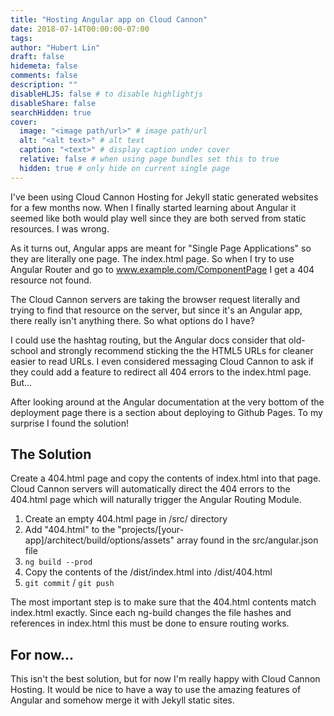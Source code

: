 ```yaml
---
title: "Hosting Angular app on Cloud Cannon"
date: 2018-07-14T00:00:00-07:00
tags:
author: "Hubert Lin"
draft: false
hidemeta: false
comments: false
description: ""
disableHLJS: false # to disable highlightjs
disableShare: false
searchHidden: true
cover:
  image: "<image path/url>" # image path/url
  alt: "<alt text>" # alt text
  caption: "<text>" # display caption under cover
  relative: false # when using page bundles set this to true
  hidden: true # only hide on current single page
---
```


I've been using Cloud Cannon Hosting for Jekyll static generated websites for a
few months now. When I finally started learning about Angular it seemed like
both would play well since they are both served from static resources. I was
wrong.

As it turns out, Angular apps are meant for "Single Page Applications" so they
are literally one page. The index.html page. So when I try to use Angular Router
and go to www.example.com/ComponentPage I get a 404 resource not found.

The Cloud Cannon servers are taking the browser request literally and trying to
find that resource on the server, but since it's an Angular app, there really
isn't anything there. So what options do I have?

I could use the hashtag routing, but the Angular docs consider that old-school
and strongly recommend sticking the the HTML5 URLs for cleaner easier to read
URLs. I even considered messaging Cloud Cannon to ask if they could add a
feature to redirect all 404 errors to the index.html page. But…

After looking around at the Angular documentation at the very bottom of the
deployment page there is a section about deploying to Github Pages. To my
surprise I found the solution!

## The Solution

Create a 404.html page and copy the contents of index.html into that page. Cloud
Cannon servers will automatically direct the 404 errors to the 404.html page
which will naturally trigger the Angular Routing Module.

1. Create an empty 404.html page in /src/ directory
2. Add "404.html" to the "projects/[your-app]/architect/build/options/assets"
   array found in the src/angular.json file
3. `ng build --prod`
4. Copy the contents of the /dist/index.html into /dist/404.html
5. `git commit` / `git push`

The most important step is to make sure that the 404.html contents match
index.html exactly. Since each ng-build changes the file hashes and references
in index.html this must be done to ensure routing works.

## For now…

This isn't the best solution, but for now I'm really happy with Cloud Cannon
Hosting. It would be nice to have a way to use the amazing features of Angular
and somehow merge it with Jekyll static sites.
